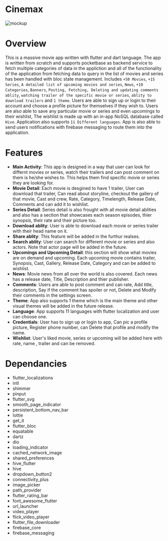 # Cinemax
![mockup](assets/mockup.png)

# Overview 
This is a massive movie app written with flutter and dart language. The app is written from scratch and supports pocketbase as backend service to fetch multiple categories of data in the appliction and all of the functionality of the application from fetching data to query in the list of movies and series has been handled with bloc state management. Includes `+50 Movies`, `+15 Series`, `A detailed list of upcoming movies and series`, `News`, `+10 Categories`, `Banners`, `Posting, Fetching, Deleting and updating comments ablity`, `watching trailer of the specific movie or series`, `ablity to download trailers` and `1 theme`. Users are able to sign up or login to their account and choose a profile picture for themselves if they wish to. Users are also able to save any particular movie or series and even upcomings to their wishlist, The wishlist is made up with an in-app NoSQL database called `Hive`. Application also supports `11 Different languages`. App is also able to send users notifications with firebase messaging to route them into the application.

# Features

- **Main Activity**: This app is designed in a way that user can look for differnt movies or series, watch their trailers and can post comment on them is he/she wishes to. This helps them find specific movie or series they are looking for.
- **Movie Detail**: Each movie is desgined to have 1 trailer, User can download that trailer, Can read about storyline, checkout the gallery of that movie, Cast and crew, Rate, Category, Timelength, Release Date, Comments and can add it to wishlist.
- **Series Detail**: Series detail is also frought with all movie detail ablities and also has a section that showcases each season episodes, thier synopsis, their rate and their picture too.
- **Download ablity**: User is able to download each movie or series trailer with their head name on it.
- **Share ablity**: This feature will be added in the furthur realses.
- **Search ablity**: User can search for different movie or series and also actors. Note that actor page will be added in the future.
- **Upcomings and Upcoming Detail**: this section will show what movies are on demand and upcoming. Each upcoming movie contains trailer, Synopsis, Cast, Gallery, Release Date, Category and can be added to wishlist.
- **News**: Movie news from all over the world is also covered. Each news has a release date, Title, Description and thier publisher.
- **Comments**: Users are able to post comment and can rate, Add title, description, Say if the comment has spoiler or not, Delete and Modify their comments in the settings screen.
- **Theme**: App also supports 1 theme which is the main theme and other visual themes will be added in the future release.
- **Language**: App supports 11 languages with flutter localization and user can choose one.
- **Credentials**: User has to sign up or login to app, Can pic a profile picture, Register phone number, can Delete that profile and modify the name.
- **Wishlist**: User's liked movie, series or upcoming will be added here with rate, name , trailer and can be removed.


# Dependancies
  - flutter_localizations
  - intl
  - shimmer
  - pinput
  - flutter_svg
  - smooth_page_indicator
  - persistent_bottom_nav_bar
  - lottie
  - get_it
  - flutter_bloc
  - equatable
  - dartz
  - dio
  - loading_indicator
  - cached_network_image
  - shared_preferences
  - hive_flutter
  - hive
  - dropdown_button2
  - connectivity_plus
  - image_picker
  - path_provider
  - flutter_rating_bar
  - font_awesome_flutter
  - url_launcher
  - video_player
  - flick_video_player
  - flutter_file_downloader
  - firebase_core
  - firebase_messaging
